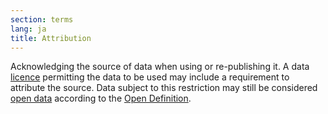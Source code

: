```yaml
---
section: terms
lang: ja
title: Attribution 
---
```

Acknowledging the source of data when using or re-publishing it. A data [licence](/glossary/en/terms/licence/) permitting the data to be used may include a requirement to attribute the source. Data subject to this restriction may still be considered [open data](/glossary/en/terms/open-data/) according to the [Open Definition](/glossary/en/terms/open-definition/).
